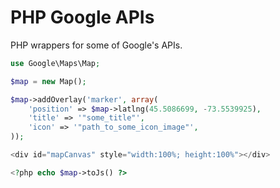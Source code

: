 PHP Google APIs
===============

PHP wrappers for some of Google's APIs.

``` php
use Google\Maps\Map;

$map = new Map();

$map->addOverlay('marker', array(
    'position' => $map->latlng(45.5086699, -73.5539925),
    'title' => '"some_title"',
    'icon' => '"path_to_some_icon_image"',
));
```

``` php
<div id="mapCanvas" style="width:100%; height:100%"></div>

<?php echo $map->toJs() ?>
```
